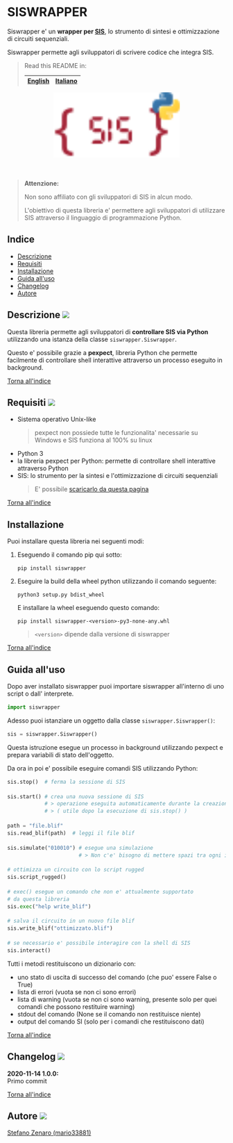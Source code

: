 # SISWRAPPER

Siswrapper e' un **wrapper per [SIS](https://jackhack96.github.io/logic-synthesis/sis.html)**, lo strumento di sintesi e ottimizzazione di circuiti sequenziali.

Siswrapper permette agli sviluppatori di scrivere codice che integra SIS.

> Read this README in:
>
> |[English](../README.md)|[Italiano](readmes/README.it.md)|
> |-|-|

<center>
    <img height="150px" alt="logo" src="../images/logo.svg">
</center>

<br>

<br>


> **Attenzione:**
>
> Non sono affiliato con gli sviluppatori di SIS in alcun modo.
>
> L'obiettivo di questa libreria e' permettere agli sviluppatori di utilizzare SIS attraverso il linguaggio di programmazione Python.

## Indice
* [Descrizione](#descrizione)
* [Requisiti](#requisiti)
* [Installazione](#installazione)
* [Guida all'uso](#guida-alluso)
* [Changelog](#changelog)
* [Autore](#autore)

## Descrizione ![](https://i.imgur.com/wMdaLI0.png)
Questa libreria permette agli sviluppatori di
**controllare SIS via Python** utilizzando una istanza della classe ```siswrapper.Siswrapper```.

Questo e' possibile grazie a **pexpect**,
libreria Python che permette facilmente di controllare shell interattive
attraverso un processo eseguito in background.

[Torna all'indice](#indice)

## Requisiti ![](https://i.imgur.com/H3oBumq.png)
* Sistema operativo Unix-like
    > pexpect non possiede tutte le funzionalita' necessarie su Windows 
    > e SIS funziona al 100% su linux
* Python 3
* la libreria pexpect per Python: permette di controllare shell interattive attraverso Python
* SIS: lo strumento per la sintesi e l'ottimizzazione di circuiti sequenziali
    > E' possibile [scaricarlo da questa pagina](https://jackhack96.github.io/logic-synthesis/sis.html)

[Torna all'indice](#indice)

## Installazione
Puoi installare questa libreria nei seguenti modi:

1. Eseguendo il comando pip qui sotto:

    ```
    pip install siswrapper
    ```

2. Eseguire la build della wheel python utilizzando il comando seguente:

    ```
    python3 setup.py bdist_wheel
    ```

    E installare la wheel eseguendo questo comando:

    ```
    pip install siswrapper-<version>-py3-none-any.whl
    ```
    > ```<version>``` dipende dalla versione di siswrapper

[Torna all'indice](#indice)

## Guida all'uso
Dopo aver installato siswrapper puoi importare siswrapper
all'interno di uno script o dall' interprete.

```python
import siswrapper
```

Adesso puoi istanziare un oggetto dalla classe ```siswrapper.Siswrapper()```:

```python
sis = siswrapper.Siswrapper()
```
Questa istruzione esegue un processo in background utilizzando pexpect
e prepara variabili di stato dell'oggetto.

Da ora in poi e' possibile eseguire comandi SIS utilizzando Python:

```python
sis.stop()  # ferma la sessione di SIS

sis.start() # crea una nuova sessione di SIS
            # > operazione eseguita automaticamente durante la creazione della instanza 
            # > ( utile dopo la esecuzione di sis.stop() )

path = "file.blif"
sis.read_blif(path)  # leggi il file blif

sis.simulate("010010") # esegue una simulazione
                       # > Non c'e' bisogno di mettere spazi tra ogni input come su SIS!!

# ottimizza un circuito con lo script rugged
sis.script_rugged()

# exec() esegue un comando che non e' attualmente supportato
# da questa libreria
sis.exec("help write_blif")

# salva il circuito in un nuovo file blif
sis.write_blif("ottimizzato.blif")

# se necessario e' possibile interagire con la shell di SIS
sis.interact()
```

Tutti i metodi restituiscono un dizionario con:
* uno stato di uscita di successo del comando (che puo' essere False o True)
* lista di errori (vuota se non ci sono errori)
* lista di warning (vuota se non ci sono warning, presente solo per quei comandi che possono restituire warning)
* stdout del comando (None se il comando non restituisce niente)
* output del comando SI (solo per i comandi che restituiscono dati)

[Torna all'indice](#indice)

## Changelog ![](https://i.imgur.com/SDKHpak.png)

**2020-11-14 1.0.0:** <br>
Primo commit

[Torna all'indice](#indice)

## Autore ![](https://i.imgur.com/ej4EVF6.png)
[Stefano Zenaro (mario33881)](https://github.com/mario33881)
